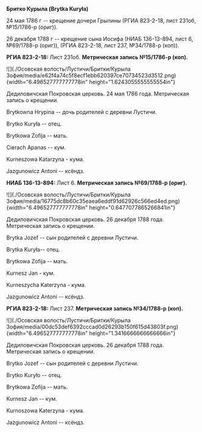 **Бритко Курыла (Brytka Kuryła)**

24 мая 1786 г -- крещение дочери Грыпины (РГИА 823-2-18, лист 231об,
№15/1786-р (ориг)).

26 декабря 1788 г -- крещение сына Иосифа (НИАБ 136-13-894, лист 6,
№69/1788-р (ориг)), (РГИА 823-2-18, лист 237, №34/1788-р (коп)).

**РГИА 823-2-18:** Лист 231об. **Метрическая запись №15/1786-р (коп).**

![](./Осовская волость/Лустичи/Бритки/Курыла Зофия/media/e62f4a74c5f8ecf1ebb620397ce70734523d3512.png){width="6.496527777777778in"
height="1.6243055555555554in"}

Дедиловичская Покровская церковь. 24 мая 1786 года. Метрическая запись о
крещении.

Brytkowna Hrypina -- дочь родителей с деревни Лустичи.

Brytko Kuryła -- отец.

Brytkowa Zofija -- мать.

Cierach Apanas -- кум.

Kurneszowa Katarzyna - кума.

Jazgunowicz Antoni -- ксёндз.

**НИАБ 136-13-894:** Лист 6. **Метрическая запись №69/1788-р (ориг).**

![](./Осовская волость/Лустичи/Бритки/Курыла Зофия/media/16775dc8b60c35eaea6eddf91d62926c566ed4ed.png){width="6.496527777777778in"
height="0.6477077865266841in"}

Дедиловичская Покровская церковь. 26 декабря 1788 года. Метрическая
запись о крещении.

Brytka Jozef -- сын родителей с деревни Лустичи.

Brytka Kuryła-- отец.

Brytkowa Zofija -- мать.

Kurnesz Jan - кум.

Kurneszycha Katerzyna - кума.

Jazgunowicz Antoni -- ксёндз.

**РГИА 823-2-18:** Лист 237. **Метрическая запись №34/1788-р (коп).**

![](./Осовская волость/Лустичи/Бритки/Курыла Зофия/media/00dc53def6392cccad0d26293b150f615d43803f.png){width="6.496527777777778in"
height="1.3416666666666666in"}

Дедиловичская Покровская церковь. 26 декабря 1788 года. Метрическая
запись о крещении.

Brytko Jozef -- сын родителей с деревни Лустичи.

Brytko Kuryło -- отец.

Brytkowa Zofija -- мать.

Kurnesz Jan -- кум.

Kurnoszowa Katerzyna - кума.

Jazgunowicz Antoni -- ксёндз.

